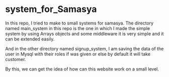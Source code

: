 # system_for_Samasya


In this repo, I tried to make to small systems for samasya. 
The directory named main_system in this repo is the one in which I made the simple system by using Arrays objects and some middleware it is very simple and it can be extended easily.

And in the other directory named signup_system, I am saving the data of the user in Mysql with their roles if was given or else by default it will take customer.

By this, we can get the idea of how can this website work on a small level.
 
